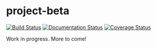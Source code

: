 # project-beta

[![Build Status](https://travis-ci.org/town-hall-pinball/project-beta.svg?branch=master)](https://travis-ci.org/town-hall-pinball/project-beta)
[![Documentation Status](https://readthedocs.org/projects/project-beta/badge/?version=latest)](https://readthedocs.org/projects/project-beta/?badge=latest)
[![Coverage Status](https://coveralls.io/repos/town-hall-pinball/project-beta/badge.svg?branch=master)](https://coveralls.io/r/town-hall-pinball/project-beta?branch=master)

Work in progress. More to come!
